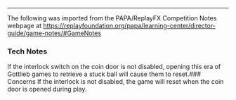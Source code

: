 ***
The following was imported from the PAPA/ReplayFX Competition Notes webpage at https://replayfoundation.org/papa/learning-center/director-guide/game-notes/#GameNotes
### Tech Notes
            
If the interlock switch on the coin door is not disabled, opening this era of Gottlieb games to retrieve a stuck ball will cause them to reset.### Concerns
If the interlock is not disabled, the game will reset when the coin door is opened during play.
